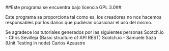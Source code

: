 ##Este programa se encuentra bajo licencia GPL 3.0##

Este programa se proporciona tal como es, los creadores no nos hacemos responsables
 por los daños que pudieran ocasionar el uso del mismo.

 Se agradece los tutoriales generados por las siguientes personas
 Scotch.io - Chris Sevilleja (Basic structure of API REST)
 Scotch.io - Samuele Saza (Unit Testing in node)
 Carlos Azaustre